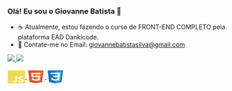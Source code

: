 ### Olá! Eu sou o Giovanne Batista 👋

- ☕ Atualmente, estou fazendo o curso de FRONT-END COMPLETO pela plataforma EAD Dankicode.
- 💬 Contate-me no Email: giovannebatistasilva@gmail.com 

<div>
  <a href="https://github.com/Closerzzz">
  <img height="180em" src="https://github-readme-stats.vercel.app/api?username=Closerzzz&show_icons=true&theme=radical&include_all_commits=true&count_private=true"/>
  <img height="180em" src="https://github-readme-stats.vercel.app/api/top-langs/?username=Closerzzz&layout=compact&langs_count=7&theme=radical"/>
</div>
<div style="display: inline_block"><br>
  <img align="center" alt="Giovanne-Js" height="30" width="40" src="https://raw.githubusercontent.com/devicons/devicon/master/icons/javascript/javascript-plain.svg">
  <img align="center" alt="Giovanne-HTML" height="30" width="40" src="https://raw.githubusercontent.com/devicons/devicon/master/icons/html5/html5-original.svg">
  <img align="center" alt="Giovanne-CSS" height="30" width="40" src="https://raw.githubusercontent.com/devicons/devicon/master/icons/css3/css3-original.svg">
</div>
